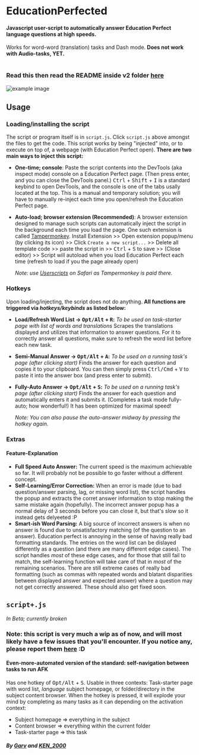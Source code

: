 # EducationPerfected

#### Javascript user-script to automatically answer Education Perfect language questions at **high** speeds.

Works for word-word (translation) tasks and Dash mode.
**Does not work with Audio-tasks, YET.** <br><br>

### **Read this then read the README inside v2 folder [here](https://github.com/KEN-2000l/EducationPerfected/tree/main/v2)**

![example image](result.png)

## Usage

### Loading/installing the script

The script or program itself is in `script.js`. Click `script.js` above amongst the files to get the code.
This script works by being "injected" into, or to execute on top of, a webpage (with Education Perfect open).
**There are two main ways to inject this script:**

- **One-time; console**:
  Paste the script contents into the DevTools (aka inspect mode) console on a Education Perfect page. (Then press enter, and you can close the DevTools panel.)
  <kbd>Ctrl</kbd> + <kbd>Shift</kbd> + <kbd>I</kbd> is a standard keybind to open DevTools, and the console is one of the tabs usally located at the top.
  This is a manual and temporary solution; you will have to manually re-inject each time you open/refresh the Education Perfect page.

- **Auto-load; browser extension (Recommended)**:
  A browser extension designed to manage such scripts can automatically inject the script in the background each time you load the page. One such extension is called [Tampermonkey](https://chrome.google.com/webstore/detail/tampermonkey/dhdgffkkebhmkfjojejmpbldmpobfkfo).
  Install Extension >> Open extension popup/menu (by clicking its icon) >> Click `Create a new script...` >> Delete all template code >> paste the script in >> <kbd>Ctrl</kbd> + <kbd>S</kbd> to save >> (Close editor) >> Script will autoload when you load Education Perfect each time (refresh to load if you the page already open)

  _Note: use [Userscripts](https://itunes.apple.com/us/app/userscripts/id1463298887) on Safari as Tampermonkey is paid there._

### Hotkeys

Upon loading/injecting, the script does not do anything. **All functions are triggered via _hotkeys/keybinds_ as listed below:**

- **Load/Refresh Word List -> <kbd>Opt/Alt</kbd> + <kbd>R</kbd>:**
  _To be used on task-starter page with list of words and translations_
  Scrapes the translations displayed and utilizes that information to answer questions.
  For it to correctly answer all questions, make sure to refresh the word list before each new task.

- **Semi-Manual Answer -> <kbd>Opt/Alt</kbd> + <kbd>A</kbd>:**
  _To be used on a running task's page (after clicking start)_
  Finds the answer for each question and copies it to your clipboard.
  You can then simply press <kbd>Ctrl/Cmd</kbd> + <kbd>V</kbd> to paste it into the answer box (and press enter to submit).

- **Fully-Auto Answer -> <kbd>Opt/Alt</kbd> + <kbd>S</kbd>:**
  _To be used on a running task's page (after clicking start)_
  Finds the answer for each question and automatically enters it and submits it. (Completes a task mode fully-auto; how wonderful!)
  It has been optimized for maximal speed!

  _Note: You can also pause the auto-answer midway by pressing the hotkey again._

### Extras

#### Feature-Explanation

- **Full Speed Auto Answer:**
  The current speed is the maximum achievable so far. It will probably not be possible to go faster without a different concept.
- **Self-Learning/Error Correction:**
  When an error is made (due to bad question/answer parsing, lag, or missing word list), the script handles the popup and extracts the corret answer information to stop making the same mistake again (hopefully).
  The incorrect answer popup has a normal delay of 3 seconds before you can close it, but that's slow so it instead gets delyeeted :P
- **Smart-ish Word Parsing:**
  A big source of incorrect answers is when no answer is found due to unsatisfactory matching (of the question to an answer).
  Education perfect is annoying in the sense of having really bad formatting standards. The entries on the word list can be dislayed differently as a question (and there are many different edge cases). The script handles _most_ of these edge cases, and for those that still fail to match, the self-learning function will take care of that in _most_ of the remaining scenarios. There are still extreme cases of really bad formatting (such as commas with repeated words and blatant disparities between displayed answer and expected answer) where a question may not get correctly answered. These should also get fixed soon.

## `script+.js`

_In Beta; currently broken_

### Note: this script is very much a wip as of now, and will most likely have a few issues that you'll encounter. If you notice any, please report them [here](https://github.com/KEN-2000l/EducationPerfected/issues/12) :D

#### Even-more-automated version of the standard: self-navigation between tasks to run AFK

Has one hotkey of <kbd>Opt/Alt</kbd> + <kbd>S</kbd>. Usable in three contexts: Task-starter page with word list, _language_ subject homepage, or folder/directory in the subject content browser.
When the hotkey is pressed, it will explode your mind by completing as many tasks as it can depending on the activation context:

- Subject homepage => everything in the subject
- Content browser => everything within the current folder
- Task-starter page => this task

#### _By [Garv](https://github.com/garv-shah) and [KEN_2000](https://github.com/KEN-2000l)_
